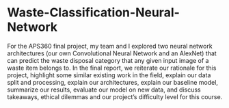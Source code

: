# Waste-Classification-Neural-Network

For the APS360 final project, my team and I explored two neural network architectures (our own Convolutional Neural Network and an AlexNet) that can predict the waste
disposal category that any given input image of a waste item belongs to. In the final report, we reiterate our rationale for this project, highlight some similar existing
work in the field, explain our data split and processing, explain our architectures, explain our baseline model, summarize our results, evaluate our model on new data, 
and discuss takeaways, ethical dilemmas and our project’s difficulty level for this course.
